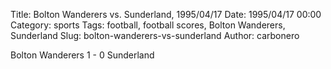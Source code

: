 Title: Bolton Wanderers vs. Sunderland, 1995/04/17
Date: 1995/04/17 00:00
Category: sports
Tags: football, football scores, Bolton Wanderers, Sunderland
Slug: bolton-wanderers-vs-sunderland
Author: carbonero


Bolton Wanderers 1 - 0 Sunderland
